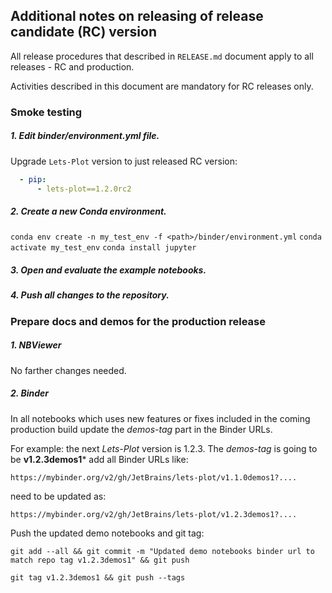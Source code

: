 ## Additional notes on releasing of release candidate (RC) version

All release procedures that described in `RELEASE.md` document apply to all releases - RC and production.

Activities described in this document are mandatory for RC releases only.

### Smoke testing

##### 1. Edit binder/environment.yml file.

Upgrade `Lets-Plot` version to just released RC version:

```yaml
  - pip:
      - lets-plot==1.2.0rc2
``` 

##### 2. Create a new Conda environment.

`conda env create -n my_test_env -f <path>/binder/environment.yml`
`conda activate my_test_env`
`conda install jupyter`

##### 3. Open and evaluate the example notebooks.

##### 4. Push all changes to the repository.


### Prepare docs and demos for the production release

##### 1. NBViewer

No farther changes needed.

##### 2. Binder

In all notebooks which uses new features or fixes included in the coming production build update the *demos-tag* part in
the Binder URLs.  

For example: the next *Lets-Plot* version is 1.2.3. The *demos-tag* is going to be **v1.2.3demos1*** add all Binder URLs
like:

`https://mybinder.org/v2/gh/JetBrains/lets-plot/v1.1.0demos1?....`

need to be updated as: 

`https://mybinder.org/v2/gh/JetBrains/lets-plot/v1.2.3demos1?....`

Push the updated demo notebooks and git tag:

`git add --all && git commit -m "Updated demo notebooks binder url to match repo tag v1.2.3demos1" && git push`

`git tag v1.2.3demos1 && git push --tags`